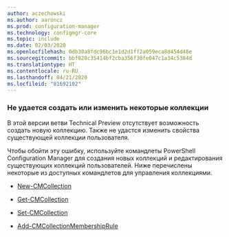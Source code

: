 ```yaml
---
author: aczechowski
ms.author: aaroncz
ms.prod: configuration-manager
ms.technology: configmgr-core
ms.topic: include
ms.date: 02/03/2020
ms.openlocfilehash: 0db30a8fdc96bc1e1d2d1ff2a059eca8d454d48e
ms.sourcegitcommit: bbf820c35414bf2cba356f30fe047c1a34c5384d
ms.translationtype: HT
ms.contentlocale: ru-RU
ms.lasthandoff: 04/21/2020
ms.locfileid: "81692102"
---
```

### <a name="cant-create-or-edit-some-collections"></a><a name="ki_coll"></a> Не удается создать или изменить некоторые коллекции

<!--6197183-->
В этой версии ветви Technical Preview отсутствует возможность создать новую коллекцию. Также не удастся изменить свойства существующей коллекции пользователя.

Чтобы обойти эту ошибку, используйте командлеты PowerShell Configuration Manager для создания новых коллекций и редактирования существующих коллекций пользователей. Ниже перечислены некоторые из доступных командлетов для управления коллекциями.

- [New-CMCollection](https://docs.microsoft.com/powershell/module/configurationmanager/new-cmcollection?view=sccm-ps)

- [Get-CMCollection](https://docs.microsoft.com/powershell/module/configurationmanager/get-cmcollection?view=sccm-ps)

- [Set-CMCollection](https://docs.microsoft.com/powershell/module/configurationmanager/set-cmcollection?view=sccm-ps#related-links)

- [Add-CMCollectionMembershipRule](https://docs.microsoft.com/powershell/module/configurationmanager/add-cmcollectionmembershiprule?view=sccm-ps)
